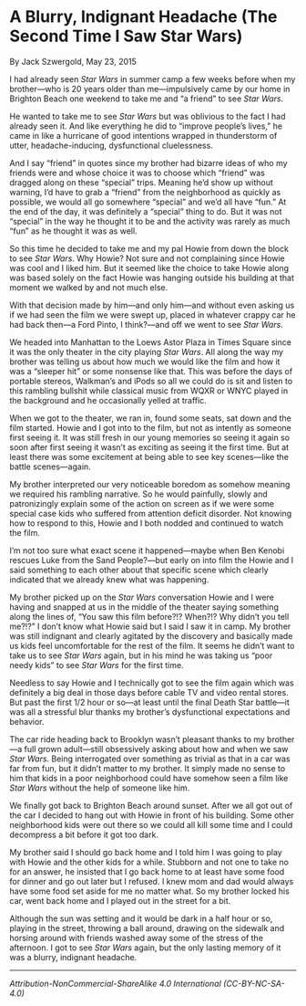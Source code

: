 # A Blurry, Indignant Headache (The Second Time I Saw Star Wars)

By Jack Szwergold, May 23, 2015

I had already seen *Star Wars* in summer camp a few weeks before when my brother—who is 20 years older than me—impulsively came by our home in Brighton Beach one weekend to take me and “a friend” to see *Star Wars*.

He wanted to take me to see *Star Wars* but was oblivious to the fact I had already seen it. And like everything he did to “improve people’s lives,” he came in like a hurricane of good intentions wrapped in thunderstorm of utter, headache-inducing, dysfunctional cluelessness.

And I say “friend” in quotes since my brother had bizarre ideas of who my friends were and whose choice it was to choose which “friend” was dragged along on these “special” trips. Meaning he’d show up without warning, I’d have to grab a “friend” from the neighborhood as quickly as possible, we would all go somewhere “special” and we’d all have “fun.” At the end of the day, it was definitely a “special” thing to do. But it was not “special” in the way he thought it to be and the activity was rarely as much “fun” as he thought it was as well.

So this time he decided to take me and my pal Howie from down the block to see *Star Wars*. Why Howie? Not sure and not complaining since Howie was cool and I liked him. But it seemed like the choice to take Howie along was based solely on the fact Howie was hanging outside his building at that moment we walked by and not much else.

With that decision made by him—and only him—and without even asking us if we had seen the film we were swept up, placed in whatever crappy car he had back then—a Ford Pinto, I think?—and off we went to see *Star Wars*.

We headed into Manhattan to the Loews Astor Plaza in Times Square since it was the only theater in the city playing *Star Wars*. All along the way my brother was telling us about how much we would like the film and how it was a “sleeper hit” or some nonsense like that. This was before the days of portable stereos, Walkman’s and iPods so all we could do is sit and listen to this rambling bullshit while classical music from WQXR or WNYC played in the background and he occasionally yelled at traffic.

When we got to the theater, we ran in, found some seats, sat down and the film started. Howie and I got into to the film, but not as intently as someone first seeing it. It was still fresh in our young memories so seeing it again so soon after first seeing it wasn’t as exciting as seeing it the first time. But at least there was some excitement at being able to see key scenes—like the battle scenes—again.

My brother interpreted our very noticeable boredom as somehow meaning we required his rambling narrative. So he would painfully, slowly and patronizingly explain some of the action on screen as if we were some special case kids who suffered from attention deficit disorder. Not knowing how to respond to this, Howie and I both nodded and continued to watch the film.

I’m not too sure what exact scene it happened—maybe when Ben Kenobi rescues Luke from the Sand People?—but early on into film the Howie and I said something to each other about that specific scene which clearly indicated that we already knew what was happening.

My brother picked up on the *Star Wars* conversation Howie and I were having and snapped at us in the middle of the theater saying something along the lines of, “You saw this film before?!? When?!? Why didn’t you tell me?!?” I don’t know what Howie said but I said I saw it in camp. My brother was still indignant and clearly agitated by the discovery and basically made us kids feel uncomfortable for the rest of the film. It seems he didn’t want to take us to see *Star Wars* again, but in his mind he was taking us “poor needy kids” to see *Star Wars* for the first time.

Needless to say Howie and I technically got to see the film again which was definitely a big deal in those days before cable TV and video rental stores. But past the first 1/2 hour or so—at least until the final Death Star battle—it was all a stressful blur thanks my brother’s dysfunctional expectations and behavior.

The car ride heading back to Brooklyn wasn’t pleasant thanks to my brother—a full grown adult—still obsessively asking about how and when we saw *Star Wars*. Being interrogated over something as trivial as that in a car was far from fun, but it didn’t matter to my brother. It simply made no sense to him that kids in a poor neighborhood could have somehow seen a film like *Star Wars* without the help of someone like him.

We finally got back to Brighton Beach around sunset. After we all got out of the car I decided to hang out with Howie in front of his building. Some other neighborhood kids were out there so we could all kill some time and I could decompress a bit before it got too dark.

My brother said I should go back home and I told him I was going to play with Howie and the other kids for a while. Stubborn and not one to take no for an answer, he insisted that I go back home to at least have some food for dinner and go out later but I refused. I knew mom and dad would always have some food set aside for me no matter what. So my brother locked his car, went back home and I played out in the street for a bit.

Although the sun was setting and it would be dark in a half hour or so, playing in the street, throwing a ball around, drawing on the sidewalk and horsing around with friends washed away some of the stress of the afternoon. I got to see *Star Wars* again, but the only lasting memory of it was a blurry, indignant headache.

***

*Attribution-NonCommercial-ShareAlike 4.0 International (CC-BY-NC-SA-4.0)*